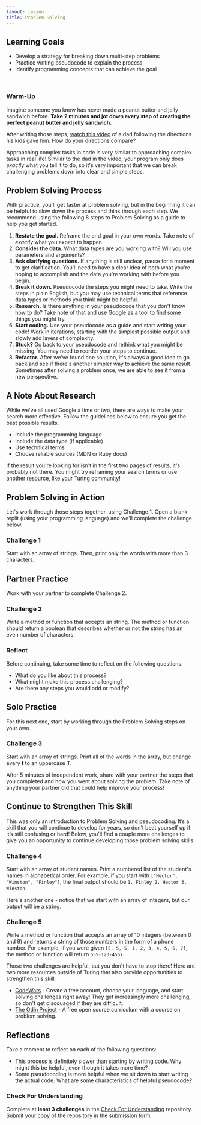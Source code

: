 ```yaml
---
layout: lesson
title: Problem Solving
---
```


## Learning Goals

- Develop a strategy for breaking down multi-step problems
- Practice writing pseudocode to explain the process
- Identify programming concepts that can achieve the goal

<br>

<div class="s-card">
  <h3>Warm-Up</h3>
  <p>Imagine someone you know has never made a peanut butter and jelly sandwich before. <strong>Take 2 minutes and jot down every step of creating the perfect peanut butter and jelly sandwich.</strong></p>
  <p>After writing those steps, <a href="https://www.youtube.com/watch?v=Ct-lOOUqmyY" target="blank">watch this video</a> of a dad following the directions his kids gave him. How do your directions compare?</p>
  <p>Approaching complex tasks in code is very similar to approaching complex tasks in real life! Similar to the dad in the video, your program only does <em>exactly</em> what you tell it to do, so it's very important that we can break challenging problems down into clear and simple steps.</p>
</div>

## Problem Solving Process
With practice, you'll get faster at problem solving, but in the beginning it can be helpful to slow down the process and think through each step. We recommend using the following 8 steps to Problem Solving as a guide to help you get started.
1. **Restate the goal.** Reframe the end goal in your own words. Take note of *exactly* what you expect to happen.
1. **Consider the data.** What data types are you working with? Will you use parameters and arguments?
1. **Ask clarifying questions.** If anything is still unclear, pause for a moment to get clarification. You'll need to have a clear idea of both what you're hoping to accomplish and the data you're working with before you begin.
1. **Break it down.** Pseudocode the steps you might need to take. Write the steps in plain English, but you may use technical terms that reference data types or methods you think might be helpful.
1. **Research.** Is there anything in your pseudocode that you don't know how to do? Take note of that and use Google as a tool to find some things you might try.
1. **Start coding.** Use your pseudocode as a guide and start writing your code! Work in iterations, starting with the simplest possible output and slowly add layers of complexity.
1. **Stuck?** Go back to your pseudocode and rethink what you might be missing. You may need to reorder your steps to continue.
1. **Refactor.** After we've found one solution, it's always a good idea to go back and see if there's another simpler way to achieve the same result. Sometimes after solving a problem once, we are able to see it from a new perspective.


## A Note About Research
While we've all used Google a time or two, there are ways to make your search more effective. Follow the guidelines below to ensure you get the best possible results.
- Include the programming language
- Include the data type (if applicable)
- Use technical terms
- Choose reliable sources (MDN or Ruby docs)

If the result you're looking for isn't in the first two pages of results, it's probably not there. You might try reframing your search terms or use another resource, like your Turing community!

## Problem Solving in Action
Let's work through those steps together, using Challenge 1. Open a blank replit (using your programming language) and we'll complete the challenge below.

<div class="s-card">
  <h3>Challenge 1</h3>
  <p>Start with an array of strings. Then, print only the words with more than 3 characters.</p>
</div>

## Partner Practice
Work with your partner to complete Challenge 2. 

<div class="s-card">
  <h3>Challenge 2</h3>
  <p>Write a method or function that accepts an string. The method or function should return a boolean that describes whether or not the string has an even number of characters.</p>
</div>

### Reflect
Before continuing, take some time to reflect on the following questions. 
- What do you like about this process?
- What might make this process challenging?
- Are there any steps you would add or modify?

## Solo Practice
For this next one, start by working through the Problem Solving steps on your own.

<div class="s-card">
  <h3>Challenge 3</h3>
  <p>Start with an array of strings. Print all of the words in the array, but change every <strong>t</strong> to an uppercase <strong>T</strong>.</p>
</div>

After 5 minutes of independent work, share with your partner the steps that you completed and how you went about solving the problem. Take note of anything your partner did that could help improve your process!

## Continue to Strengthen This Skill
This was only an introduction to Problem Solving and pseudocoding. It’s a skill that you will continue to develop for years, so don’t beat yourself up if it’s still confusing or hard! Below, you'll find a couple more challenges to give you an opportunity to continue developing those problem solving skills.

<div class="s-card">
  <h3>Challenge 4</h3>
  <p>Start with an array of student names. Print a numbered list of the student's names in alphabetical order. For example, if you start with <code>["Hector", "Winston", "Finley"]</code>, the final output should be <code>1. Finley 2. Hector 3. Winston</code>.</p>
</div>

Here's another one - notice that we start with an array of integers, but our output will be a string.

<div class="s-card">
  <h3>Challenge 5</h3>
  <p>Write a method or function that accepts an array of 10 integers (between 0 and 9) and returns a string of those numbers in the form of a phone number. For example, if you were given <code>[5, 5, 5, 1, 2, 3, 4, 5, 6, 7]</code>, the method or function will return <code>555-123-4567</code>.</p>
</div>

Those two challenges are helpful, but you don't have to stop there! Here are two more resources outside of Turing that also provide opportunities to strengthen this skill: 
- [CodeWars](https://www.codewars.com/dashboard) - Create a free account, choose your language, and start solving challenges right away! They get increasingly more challenging, so don't get discouaged if they are difficult.
- [The Odin Project](https://www.theodinproject.com/lessons/foundations-problem-solving) - A free open source curriculum with a course on problem solving.

## Reflections
Take a moment to reflect on each of the following questions: 
- This process is definitely slower than starting by writing code. Why might this be helpful, even though it takes more time? 
- Some pseudocoding is more helpful when we sit down to start writing the actual code. What are some characteristics of helpful pseudocode?

<div class="s-card">
  <h3>Check For Understanding</h3>
  <p>Complete at <strong>least 3 challenges</strong> in the <a href="https://github.com/turingschool/mod-0-problem-solving" target="blank">Check For Understanding</a> repository. Submit your copy of the repository in the submission form.</p>
</div>

<br><br><br><br><br>